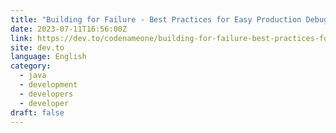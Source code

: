 ```yaml
---
title: "Building for Failure - Best Practices for Easy Production Debugging"
date: 2023-07-11T16:56:00Z
link: https://dev.to/codenameone/building-for-failure-best-practices-for-easy-production-debugging-1mim?utm_medium=RSS&utm_source=news.12bit.vn
site: dev.to
language: English
category:
  - java
  - development
  - developers
  - developer
draft: false
---
```

